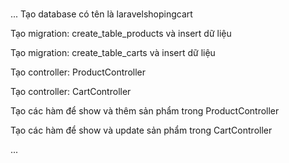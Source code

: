  #
 ...
Tạo database có tên là laravelshopingcart

Tạo migration: create_table_products và insert dữ liệu

Tạo migration: create_table_carts và insert dữ liệu

Tạo controller: ProductController

Tạo controller: CartController

Tạo các hàm để show và thêm sản phẩm trong ProductController

Tạo các hàm để show và update sản phẩm trong CartController

...
#
